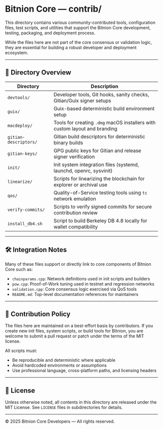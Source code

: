 # Bitnion Core — contrib/

This directory contains various community-contributed tools, configuration files, test scripts, and utilities that support the Bitnion Core development, testing, packaging, and deployment process.

While the files here are not part of the core consensus or validation logic, they are essential for building a robust developer and deployment ecosystem.

---

## 📂 Directory Overview

| Directory               | Description                                                                 |
|-------------------------|-----------------------------------------------------------------------------|
| `devtools/`             | Developer tools, Git hooks, sanity checks, Gitian/Guix signer setups       |
| `guix/`                 | Guix-based deterministic build environment setup                           |
| `macdeploy/`            | Tools for creating `.dmg` macOS installers with custom layout and branding |
| `gitian-descriptors/`   | Gitian build descriptors for deterministic binary builds                    |
| `gitian-keys/`          | GPG public keys for Gitian and release signer verification                  |
| `init/`                 | Init system integration files (systemd, launchd, openrc, sysvinit)          |
| `linearize/`            | Scripts for linearizing the blockchain for explorer or archival use         |
| `qos/`                  | Quality-of-Service testing tools using `tc` network emulation               |
| `verify-commits/`       | Scripts to verify signed commits for secure contribution review             |
| `install_db4.sh`        | Script to build Berkeley DB 4.8 locally for wallet compatibility            |

---

## 🛠️ Integration Notes

Many of these files support or directly link to core components of Bitnion Core such as:

- `chainparams.cpp`: Network definitions used in init scripts and builders
- `pow.cpp`: Proof-of-Work tuning used in testnet and regression networks
- `validation.cpp`: Core consensus logic exercised via QoS tools
- `README.md`: Top-level documentation references for maintainers

---

## 👥 Contribution Policy

The files here are maintained on a best-effort basis by contributors. If you create new init files, system scripts, or build tools for Bitnion, you are welcome to submit a pull request or patch under the terms of the MIT license.

All scripts must:
- Be reproducible and deterministic where applicable
- Avoid hardcoded environments or assumptions
- Use professional language, cross-platform paths, and licensing headers

---

## 📜 License

Unless otherwise noted, all contents in this directory are released under the MIT License. See `LICENSE` files in subdirectories for details.

---

© 2025 Bitnion Core Developers — All rights reserved.
